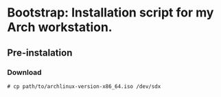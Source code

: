 # Bootstrap: Installation script for my Arch workstation.
## Pre-instalation
### Download 
`# cp path/to/archlinux-version-x86_64.iso /dev/sdx`

